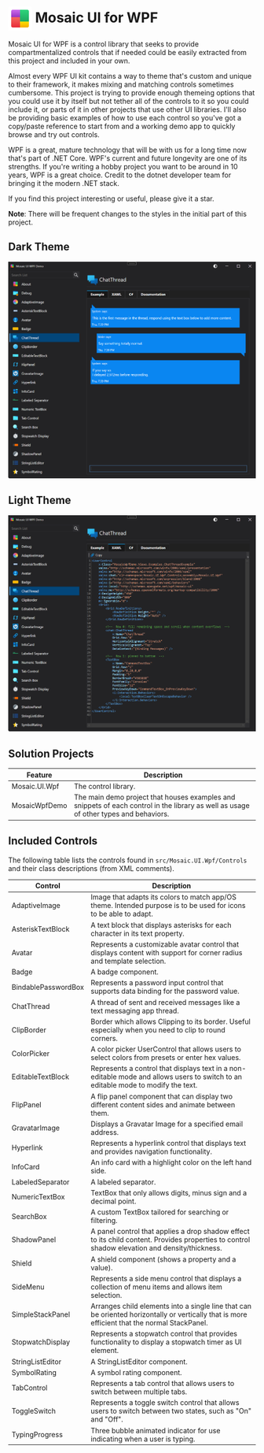 # <span><img src="./docs/images/collage-48.png" alt="Mosaic Icon" height="48" style="vertical-align: middle;"> Mosaic UI for WPF</span>

Mosaic UI for WPF is a control library that seeks to provide compartmentalized controls that if needed could be easily extracted from this project and included in your own.

Almost every WPF UI kit contains a way to theme that's custom and unique to their framework, it makes mixing and matching controls sometimes cumbersome. This project is trying to provide enough themeing options that you could use it by itself but not tether all of the controls to it so you could include it, or parts of it in other projects that use other UI libraries.  I'll also be providing basic examples of how to use each control so you've got a copy/paste reference to start from and a working demo app to quickly browse and try out controls.

WPF is a great, mature technology that will be with us for a long time now that's part of .NET Core.  WPF's current and future longevity are one of its strengths.  If you're writing a hobby project you want to be around in 10 years, WPF is a great choice.  Credit to the dotnet developer team for bringing it the modern .NET stack.

If you find this project interesting or useful, please give it a star.

**Note**: There will be frequent changes to the styles in the initial part of this project.

## Dark Theme

![Dark Theme](./docs/images/screen-chat1.png)

## Light Theme

![Light Theme](./docs/images/screen-chat2.png)

## Solution Projects

| Feature                | Description                                                                                                                            |
|------------------------|-----------------------------------------------------------------------------------------------------------------------------------------|
| Mosaic.UI.Wpf          | The control library.                                                                                                                    |
| MosaicWpfDemo          | The main demo project that houses examples and snippets of each control in the library as well as usage of other types and behaviors.   |

## Included Controls

The following table lists the controls found in `src/Mosaic.UI.Wpf/Controls` and their class descriptions (from XML comments).

| Control | Description |
|---|---|
| AdaptiveImage | Image that adapts its colors to match app/OS theme. Intended purpose is to be used for icons to be able to adapt. |
| AsteriskTextBlock | A text block that displays asterisks for each character in its text property. |
| Avatar | Represents a customizable avatar control that displays content with support for corner radius and template selection. |
| Badge | A badge component. |
| BindablePasswordBox | Represents a password input control that supports data binding for the password value. |
| ChatThread | A thread of sent and received messages like a text messaging app thread. |
| ClipBorder | Border which allows Clipping to its border. Useful especially when you need to clip to round corners. |
| ColorPicker | A color picker UserControl that allows users to select colors from presets or enter hex values. |
| EditableTextBlock | Represents a control that displays text in a non-editable mode and allows users to switch to an editable mode to modify the text. |
| FlipPanel | A flip panel component that can display two different content sides and animate between them. |
| GravatarImage | Displays a Gravatar Image for a specified email address. |
| Hyperlink | Represents a hyperlink control that displays text and provides navigation functionality. |
| InfoCard | An info card with a highlight color on the left hand side. |
| LabeledSeparator | A labeled separator. |
| NumericTextBox | TextBox that only allows digits, minus sign and a decimal point. |
| SearchBox | A custom TextBox tailored for searching or filtering. |
| ShadowPanel | A panel control that applies a drop shadow effect to its child content. Provides properties to control shadow elevation and density/thickness. |
| Shield | A shield component (shows a property and a value). |
| SideMenu | Represents a side menu control that displays a collection of menu items and allows item selection. |
| SimpleStackPanel | Arranges child elements into a single line that can be oriented horizontally or vertically that is more efficient that the normal StackPanel. |
| StopwatchDisplay | Represents a stopwatch control that provides functionality to display a stopwatch timer as UI element. |
| StringListEditor | A StringListEditor component. |
| SymbolRating | A symbol rating component. |
| TabControl | Represents a tab control that allows users to switch between multiple tabs. |
| ToggleSwitch | Represents a toggle switch control that allows users to switch between two states, such as "On" and "Off". |
| TypingProgress | Three bubble animated indicator for use indicating when a user is typing. |
